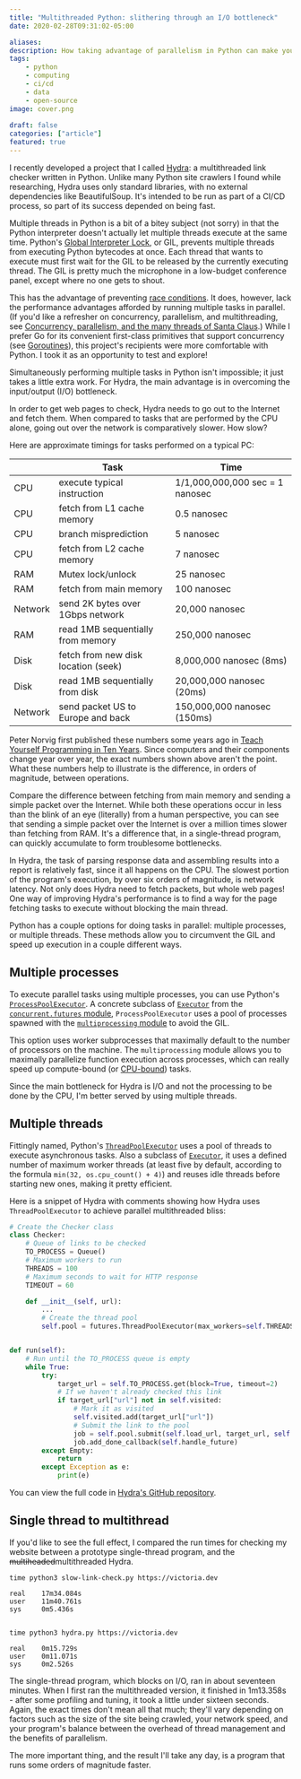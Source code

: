 ```yaml
---
title: "Multithreaded Python: slithering through an I/O bottleneck"
date: 2020-02-28T09:31:02-05:00

aliases:
description: How taking advantage of parallelism in Python can make your software orders of magnitude faster.
tags:
    - python
    - computing
    - ci/cd
    - data
    - open-source
image: cover.png
 
draft: false
categories: ["article"]
featured: true
---
```


I recently developed a project that I called [Hydra](https://github.com/victoriadrake/hydra-link-checker): a multithreaded link checker written in Python. Unlike many Python site crawlers I found while researching, Hydra uses only standard libraries, with no external dependencies like BeautifulSoup. It's intended to be run as part of a CI/CD process, so part of its success depended on being fast.

Multiple threads in Python is a bit of a bitey subject (not sorry) in that the Python interpreter doesn't actually let multiple threads execute at the same time. Python's [Global Interpreter Lock](https://wiki.python.org/moin/GlobalInterpreterLock), or GIL, prevents multiple threads from executing Python bytecodes at once. Each thread that wants to execute must first wait for the GIL to be released by the currently executing thread. The GIL is pretty much the microphone in a low-budget conference panel, except where no one gets to shout.

This has the advantage of preventing [race conditions](https://en.wikipedia.org/wiki/Race_condition). It does, however, lack the performance advantages afforded by running multiple tasks in parallel. (If you'd like a refresher on concurrency, parallelism, and multithreading, see [Concurrency, parallelism, and the many threads of Santa Claus](/blog/concurrency-parallelism-and-the-many-threads-of-santa-claus/).) While I prefer Go for its convenient first-class primitives that support concurrency (see [Goroutines](https://tour.golang.org/concurrency/1)), this project's recipients were more comfortable with Python. I took it as an opportunity to test and explore!

Simultaneously performing multiple tasks in Python isn't impossible; it just takes a little extra work. For Hydra, the main advantage is in overcoming the input/output (I/O) bottleneck.

In order to get web pages to check, Hydra needs to go out to the Internet and fetch them. When compared to tasks that are performed by the CPU alone, going out over the network is comparatively slower. How slow?

Here are approximate timings for tasks performed on a typical PC:

|         | Task                                | Time                            |
| ------- | ----------------------------------- | ------------------------------- |
| CPU     | execute typical instruction         | 1/1,000,000,000 sec = 1 nanosec |
| CPU     | fetch from L1 cache memory          | 0.5 nanosec                     |
| CPU     | branch misprediction                | 5 nanosec                       |
| CPU     | fetch from L2 cache memory          | 7 nanosec                       |
| RAM     | Mutex lock/unlock                   | 25 nanosec                      |
| RAM     | fetch from main memory              | 100 nanosec                     |
| Network | send 2K bytes over 1Gbps network    | 20,000 nanosec                  |
| RAM     | read 1MB sequentially from memory   | 250,000 nanosec                 |
| Disk    | fetch from new disk location (seek) | 8,000,000 nanosec   (8ms)       |
| Disk    | read 1MB sequentially from disk     | 20,000,000 nanosec  (20ms)      |
| Network | send packet US to Europe and back   | 150,000,000 nanosec (150ms)     |

Peter Norvig first published these numbers some years ago in [Teach Yourself Programming in Ten Years](http://norvig.com/21-days.html#answers). Since computers and their components change year over year, the exact numbers shown above aren't the point. What these numbers help to illustrate is the difference, in orders of magnitude, between operations.

Compare the difference between fetching from main memory and sending a simple packet over the Internet. While both these operations occur in less than the blink of an eye (literally) from a human perspective, you can see that sending a simple packet over the Internet is over a million times slower than fetching from RAM. It's a difference that, in a single-thread program, can quickly accumulate to form troublesome bottlenecks.

In Hydra, the task of parsing response data and assembling results into a report is relatively fast, since it all happens on the CPU. The slowest portion of the program's execution, by over six orders of magnitude, is network latency. Not only does Hydra need to fetch packets, but whole web pages! One way of improving Hydra's performance is to find a way for the page fetching tasks to execute without blocking the main thread.

Python has a couple options for doing tasks in parallel: multiple processes, or multiple threads. These methods allow you to circumvent the GIL and speed up execution in a couple different ways.

## Multiple processes

To execute parallel tasks using multiple processes, you can use Python's [`ProcessPoolExecutor`](https://docs.python.org/3/library/concurrent.futures.html#concurrent.futures.ProcessPoolExecutor). A concrete subclass of [`Executor`](https://docs.python.org/3/library/concurrent.futures.html#concurrent.futures.Executor) from the [`concurrent.futures` module](https://docs.python.org/3/library/concurrent.futures.html), `ProcessPoolExecutor` uses a pool of processes spawned with the [`multiprocessing` module](https://docs.python.org/3/library/multiprocessing.html#module-multiprocessing) to avoid the GIL.

This option uses worker subprocesses that maximally default to the number of processors on the machine. The `multiprocessing` module allows you to maximally parallelize function execution across processes, which can really speed up compute-bound (or [CPU-bound](https://en.wikipedia.org/wiki/CPU-bound)) tasks.

Since the main bottleneck for Hydra is I/O and not the processing to be done by the CPU, I'm better served by using multiple threads.

## Multiple threads

Fittingly named, Python's [`ThreadPoolExecutor`](https://docs.python.org/3/library/concurrent.futures.html#concurrent.futures.ThreadPoolExecutor) uses a pool of threads to execute asynchronous tasks. Also a subclass of [`Executor`](https://docs.python.org/3/library/concurrent.futures.html#concurrent.futures.Executor), it uses a defined number of maximum worker threads (at least five by default, according to the formula `min(32, os.cpu_count() + 4)`) and reuses idle threads before starting new ones, making it pretty efficient.

Here is a snippet of Hydra with comments showing how Hydra uses `ThreadPoolExecutor` to achieve parallel multithreaded bliss:

```py
# Create the Checker class
class Checker:
    # Queue of links to be checked
    TO_PROCESS = Queue()
    # Maximum workers to run
    THREADS = 100
    # Maximum seconds to wait for HTTP response
    TIMEOUT = 60

    def __init__(self, url):
        ...
        # Create the thread pool
        self.pool = futures.ThreadPoolExecutor(max_workers=self.THREADS)


def run(self):
    # Run until the TO_PROCESS queue is empty
    while True:
        try:
            target_url = self.TO_PROCESS.get(block=True, timeout=2)
            # If we haven't already checked this link
            if target_url["url"] not in self.visited:
                # Mark it as visited
                self.visited.add(target_url["url"])
                # Submit the link to the pool
                job = self.pool.submit(self.load_url, target_url, self.TIMEOUT)
                job.add_done_callback(self.handle_future)
        except Empty:
            return
        except Exception as e:
            print(e)
```

You can view the full code in [Hydra's GitHub repository](https://github.com/victoriadrake/hydra-link-checker).

## Single thread to multithread

If you'd like to see the full effect, I compared the run times for checking my website between a prototype single-thread program, and the ~~multiheaded~~multithreaded Hydra.

```text
time python3 slow-link-check.py https://victoria.dev

real    17m34.084s
user    11m40.761s
sys     0m5.436s


time python3 hydra.py https://victoria.dev

real    0m15.729s
user    0m11.071s
sys     0m2.526s
```

The single-thread program, which blocks on I/O, ran in about seventeen minutes. When I first ran the multithreaded version, it finished in 1m13.358s - after some profiling and tuning, it took a little under sixteen seconds. Again, the exact times don't mean all that much; they'll vary depending on factors such as the size of the site being crawled, your network speed, and your program's balance between the overhead of thread management and the benefits of parallelism.

The more important thing, and the result I'll take any day, is a program that runs some orders of magnitude faster.
